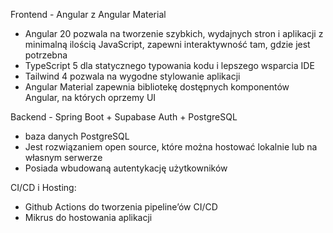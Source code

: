 Frontend - Angular z Angular Material
- Angular 20 pozwala na tworzenie szybkich, wydajnych stron i aplikacji z minimalną ilością JavaScript, zapewni interaktywność tam, gdzie jest potrzebna
- TypeScript 5 dla statycznego typowania kodu i lepszego wsparcia IDE
- Tailwind 4 pozwala na wygodne stylowanie aplikacji
- Angular Material zapewnia bibliotekę dostępnych komponentów Angular, na których oprzemy UI

Backend - Spring Boot + Supabase Auth + PostgreSQL
- baza danych PostgreSQL
- Jest rozwiązaniem open source, które można hostować lokalnie lub na własnym serwerze
- Posiada wbudowaną autentykację użytkowników

CI/CD i Hosting:
- Github Actions do tworzenia pipeline’ów CI/CD
- Mikrus do hostowania aplikacji

